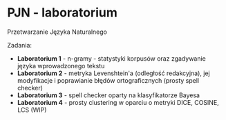 # PJN - laboratorium
Przetwarzanie Języka Naturalnego

Zadania:

* **Laboratorium 1** - n-gramy - statystyki korpusów oraz zgadywanie języka wprowadzonego tekstu
* **Laboratorium 2** - metryka Levenshtein'a (odległość redakcyjna), jej modyfikacje
i poprawianie błędów ortograficznych (prosty spell checker)
* **Laboratorium 3** - spell checker oparty na klasyfikatorze Bayesa
* **Laboratorium 4** - prosty clustering w oparciu o metryki DICE, COSINE, LCS (WIP)
